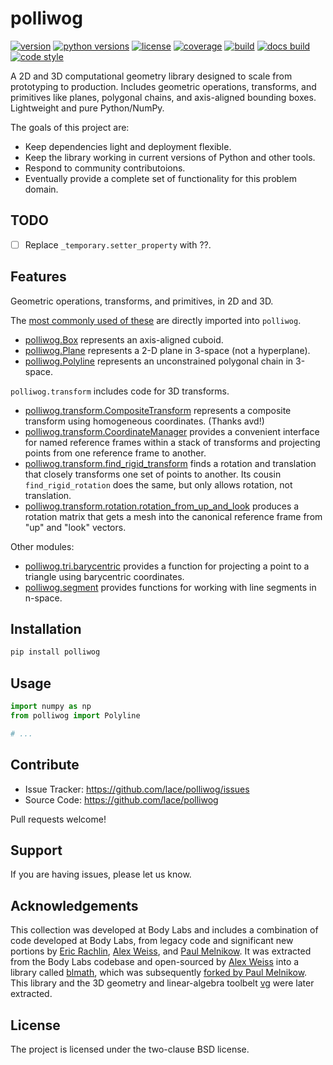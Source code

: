 # polliwog

[![version](https://img.shields.io/pypi/v/polliwog.svg?style=flat-square)][pypi]
[![python versions](https://img.shields.io/pypi/pyversions/polliwog.svg?style=flat-square)][pypi]
[![license](https://img.shields.io/pypi/l/polliwog.svg?style=flat-square)][pypi]
[![coverage](https://img.shields.io/coveralls/lace/polliwog.svg?style=flat-square)][coverage]
[![build](https://img.shields.io/circleci/project/github/lace/polliwog/master.svg?style=flat-square)][build]
[![docs build](https://img.shields.io/readthedocs/polliwog.svg?style=flat-square)][docs build]
[![code style](https://img.shields.io/badge/code%20style-black-black.svg?style=flat-square)][black]

A 2D and 3D computational geometry library designed to scale from
prototyping to production. Includes geometric operations, transforms,
and primitives like planes, polygonal chains, and axis-aligned
bounding boxes. Lightweight and pure Python/NumPy.

The goals of this project are:

- Keep dependencies light and deployment flexible.
- Keep the library working in current versions of Python and other tools.
- Respond to community contributoions.
- Eventually provide a complete set of functionality for this problem domain.

[pypi]: https://pypi.org/project/polliwog/
[coverage]: https://coveralls.io/github/lace/polliwog
[build]: https://circleci.com/gh/lace/polliwog/tree/master
[docs build]: https://polliwog.readthedocs.io/en/latest/
[black]: https://black.readthedocs.io/en/stable/

## TODO

- [ ] Replace `_temporary.setter_property` with ??.

## Features

Geometric operations, transforms, and primitives, in 2D and 3D.

The [most commonly used of these](__init__.py) are directly imported into
`polliwog`.

- [polliwog.Box](polliwog/box/box.py) represents an axis-aligned
  cuboid.
- [polliwog.Plane](polliwog/plane/plane.py) represents a 2-D plane in
  3-space (not a hyperplane).
- [polliwog.Polyline](polliwog/polyline/polyline.py) represents an
  unconstrained polygonal chain in 3-space.

`polliwog.transform` includes code for 3D transforms.

- [polliwog.transform.CompositeTransform](polliwog/transform/composite.py)
  represents a composite transform using homogeneous coordinates. (Thanks avd!)
- [polliwog.transform.CoordinateManager](polliwog/transform/coordinate_manager.py)
  provides a convenient interface for named reference frames within a stack of
  transforms and projecting points from one reference frame to another.
- [polliwog.transform.find_rigid_transform](polliwog/transform/rigid_transform.py)
  finds a rotation and translation that closely transforms one set of points to
  another. Its cousin `find_rigid_rotation` does the same, but only allows
  rotation, not translation.
- [polliwog.transform.rotation.rotation_from_up_and_look](polliwog/transform/rotation.py)
  produces a rotation matrix that gets a mesh into the canonical reference frame
  from "up" and "look" vectors.

Other modules:

- [polliwog.tri.barycentric](polliwog/tri/barycentric.py) provides a function for
  projecting a point to a triangle using barycentric coordinates.
- [polliwog.segment](polliwog/segment/segment.py) provides functions for working with
  line segments in n-space.


## Installation

```sh
pip install polliwog
```

## Usage

```py
import numpy as np
from polliwog import Polyline

# ...
```


## Contribute

- Issue Tracker: https://github.com/lace/polliwog/issues
- Source Code: https://github.com/lace/polliwog

Pull requests welcome!


## Support

If you are having issues, please let us know.


## Acknowledgements

This collection was developed at Body Labs and includes a combination of code
developed at Body Labs, from legacy code and significant new portions by
[Eric Rachlin][], [Alex Weiss][], and [Paul Melnikow][]. It was extracted
from the Body Labs codebase and open-sourced by [Alex Weiss][] into a library
called [blmath][], which was subsequently [forked by Paul Melnikow][blmath fork].
This library and the 3D geometry and linear-algebra toolbelt [vg][] were later
extracted.

[eric rachlin]: https://github.com/eerac
[alex weiss]: https://github.com/algrs
[paul melnikow]: https://github.com/paulmelnikow
[blmath]: https://github.com/bodylabs/blmath
[blmath fork]: https://github.com/metabolize/blmath
[vg]: https://github.com/lace/vg


## License

The project is licensed under the two-clause BSD license.
